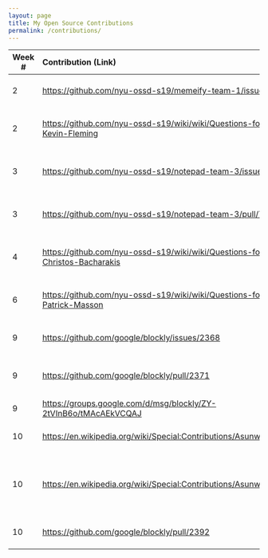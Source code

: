 ```yaml
---
layout: page
title: My Open Source Contributions
permalink: /contributions/
---
```


<!-- 
Type of the contribution should be "Wikipedia edit", "OpenStreet Map feature", "Documentation", "Course website", "Blog", 
"Browse Add-on", etc. 

The descriptioin should include a brief summary of what you did. 

Replace the first row with your contribution. 

--> 





| Week #       | Contribution (Link)  | Type  | Description | 
|---|:---|:---|:---| 
|  2   | <https://github.com/nyu-ossd-s19/memeify-team-1/issues/1>    | web-extension    |   Added installation instructions    |
|  2   | <https://github.com/nyu-ossd-s19/wiki/wiki/Questions-for-Kevin-Fleming> | comment course website| added question for Kevin Fleming|
|  3   |  <https://github.com/nyu-ossd-s19/notepad-team-3/issues/8>   |  issue report   |   Suggested more details in the README file   |
|  3  |   <https://github.com/nyu-ossd-s19/notepad-team-3/pull/7>  |  pull request   |   Implemented suggestions I made in the issue above|
| 4 | <https://github.com/nyu-ossd-s19/wiki/wiki/Questions-for-Christos-Bacharakis> | comment course website| added question for Christos Bacharakis |
| 6 | <https://github.com/nyu-ossd-s19/wiki/wiki/Questions-for-Patrick-Masson> | comment course website| added question for Patrick Masson|
| 9 | <https://github.com/google/blockly/issues/2368>|new issue| Created issue for small typo|
| 9 | <https://github.com/google/blockly/pull/2371>| pull request]| pull reqeust for issue submited above|
| 9 | <https://groups.google.com/d/msg/blockly/ZY-2tVInB6o/tMAcAEkVCQAJ>| forum comment | introduction on the forum|
| 10 | <https://en.wikipedia.org/wiki/Special:Contributions/Asunwoo98>| Wikipedia edit | added links to some words|
| 10 | <https://en.wikipedia.org/wiki/Special:Contributions/Asunwoo98>| Wikipedia edit | edited episode summary for Game of Thrones S1 Ep1|
| 10 | <https://github.com/google/blockly/pull/2392>| pull request | refactoring field validation |

